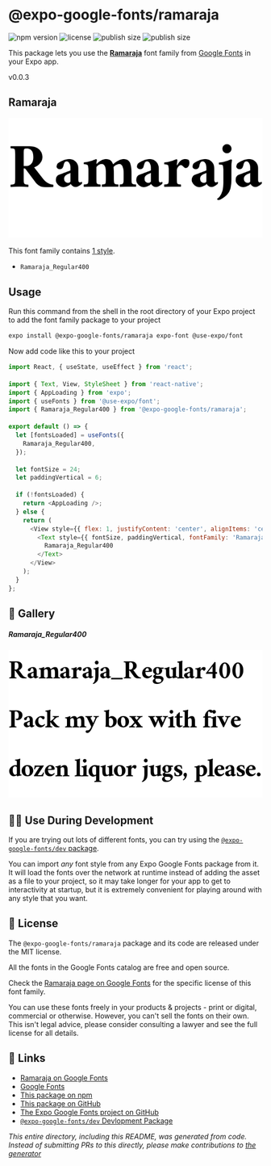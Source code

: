 # @expo-google-fonts/ramaraja

![npm version](https://flat.badgen.net/npm/v/@expo-google-fonts/ramaraja)
![license](https://flat.badgen.net/github/license/expo/google-fonts)
![publish size](https://flat.badgen.net/packagephobia/install/@expo-google-fonts/ramaraja)
![publish size](https://flat.badgen.net/packagephobia/publish/@expo-google-fonts/ramaraja)

This package lets you use the [**Ramaraja**](https://fonts.google.com/specimen/Ramaraja) font family from [Google Fonts](https://fonts.google.com/) in your Expo app.

v0.0.3

## Ramaraja

![Ramaraja](./font-family.png)

This font family contains [1 style](#-gallery).

- `Ramaraja_Regular400`

## Usage

Run this command from the shell in the root directory of your Expo project to add the font family package to your project
```sh
expo install @expo-google-fonts/ramaraja expo-font @use-expo/font
```

Now add code like this to your project
```js
import React, { useState, useEffect } from 'react';

import { Text, View, StyleSheet } from 'react-native';
import { AppLoading } from 'expo';
import { useFonts } from '@use-expo/font';
import { Ramaraja_Regular400 } from '@expo-google-fonts/ramaraja';

export default () => {
  let [fontsLoaded] = useFonts({
    Ramaraja_Regular400,
  });

  let fontSize = 24;
  let paddingVertical = 6;

  if (!fontsLoaded) {
    return <AppLoading />;
  } else {
    return (
      <View style={{ flex: 1, justifyContent: 'center', alignItems: 'center' }}>
        <Text style={{ fontSize, paddingVertical, fontFamily: 'Ramaraja_Regular400' }}>
          Ramaraja_Regular400
        </Text>
      </View>
    );
  }
};

```

## 🔡 Gallery

##### Ramaraja_Regular400
![Ramaraja_Regular400](./2d2ad7c6159f41c62bfca6dcad8df09173bd8915c107915bc3f035cedc1d00a6.ttf.png)


## 👩‍💻 Use During Development

If you are trying out lots of different fonts, you can try using the [`@expo-google-fonts/dev` package](https://github.com/expo/google-fonts/tree/master/font-packages/dev#readme).

You can import *any* font style from any Expo Google Fonts package from it. It will load the fonts
over the network at runtime instead of adding the asset as a file to your project, so it may take longer
for your app to get to interactivity at startup, but it is extremely convenient
for playing around with any style that you want.

## 📖 License

The `@expo-google-fonts/ramaraja` package and its code are released under the MIT license.

All the fonts in the Google Fonts catalog are free and open source.

Check the [Ramaraja page on Google Fonts](https://fonts.google.com/specimen/Ramaraja) for the specific license of this font family.

You can use these fonts freely in your products & projects - print or digital, commercial or otherwise. However, you can't sell the fonts on their own. This isn't legal advice, please consider consulting a lawyer and see the full license for all details.

## 🔗 Links

- [Ramaraja on Google Fonts](https://fonts.google.com/specimen/Ramaraja)
- [Google Fonts](https://fonts.google.com/)
- [This package on npm](https://www.npmjs.com/package/@expo-google-fonts/ramaraja)
- [This package on GitHub](https://github.com/expo/google-fonts/tree/master/font-packages/ramaraja)
- [The Expo Google Fonts project on GitHub](https://github.com/expo/google-fonts)
- [`@expo-google-fonts/dev` Devlopment Package](https://github.com/expo/google-fonts/tree/master/font-packages/dev)


*This entire directory, including this README, was generated from code. Instead of submitting PRs to this directly, please make contributions to [the generator](https://github.com/expo/google-fonts/tree/master/packages/generator)*
